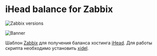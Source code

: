 # iHead balance for Zabbix

![Zabbix versions](https://img.shields.io/badge/Zabbix_versions-5.0-green.svg?style=flat)

![Banner](https://repository-images.githubusercontent.com/434550066/c8d65c21-e6d0-4a91-80ca-2fdb9a6b8030)

Шаблон [Zabbix](https://www.zabbix.com/) для получения баланса хостинга [iHead](https://ihead.ru/). Для работы скрипта необходимо установить [xidel](https://www.videlibri.de/xidel.html#downloads).
